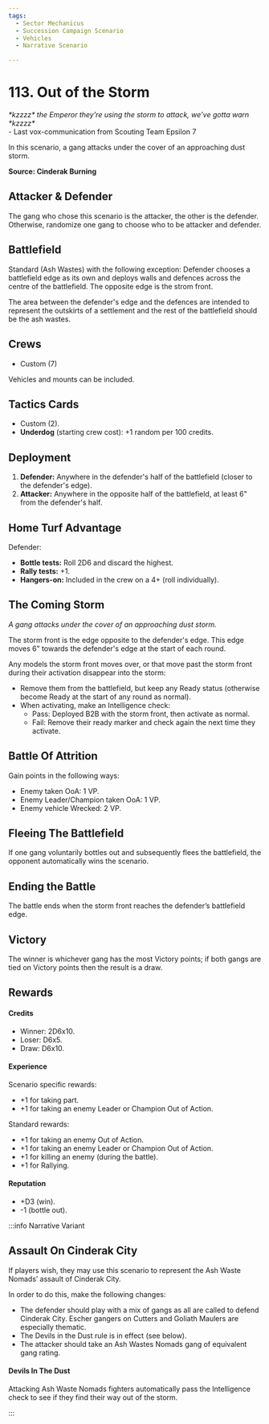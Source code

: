 ```yaml
---
tags:
  - Sector Mechanicus
  - Succession Campaign Scenario
  - Vehicles
  - Narrative Scenario

---
```


# 113. Out of the Storm

_\*kzzzz\* the Emperor they’re using the storm to attack, we’ve gotta warn \*kzzzz\*_  
\- Last vox-communication from Scouting Team Epsilon 7

In this scenario, a gang attacks under the cover of an approaching dust storm.

**Source: Cinderak Burning**

## Attacker & Defender

The gang who chose this scenario is the attacker, the other is the defender. Otherwise, randomize one gang to choose who to be attacker and defender.

## Battlefield

Standard (Ash Wastes) with the following exception: Defender chooses a battlefield edge as its own and deploys walls and defences across the centre of the battlefield. The opposite edge is the strom front.

The area between the defender's edge and the defences are intended to represent the outskirts of a settlement and the rest of the battlefield should be the ash wastes.

## Crews

- Custom (7)

Vehicles and mounts can be included.

## Tactics Cards

- Custom (2).
- **Underdog** (starting crew cost): +1 random per 100 credits.

## Deployment

1. **Defender:** Anywhere in the defender's half of the battlefield (closer to the defender's edge).
2. **Attacker:** Anywhere in the opposite half of the battlefield, at least 6" from the defender's half.

## Home Turf Advantage

Defender:

- **Bottle tests:** Roll 2D6 and discard the highest.
- **Rally tests:** +1.
- **Hangers-on:** Included in the crew on a 4+ (roll individually).

## The Coming Storm

_A gang attacks under the cover of an approaching dust storm._

The storm front is the edge opposite to the defender's edge. This edge moves 6" towards the defender's edge at the start of each round.

Any models the storm front moves over, or that move
past the storm front during their activation disappear
into the storm:

- Remove them from the battlefield, but keep any Ready status (otherwise become Ready at the start of any round as normal).
- When activating, make an Intelligence check:
  - Pass: Deployed B2B with the storm front, then activate as normal.
  - Fail: Remove their ready marker and check again the next time they activate.

## Battle Of Attrition

Gain points in the following ways:

- Enemy taken OoA: 1 VP.
- Enemy Leader/Champion taken OoA: 1 VP.
- Enemy vehicle Wrecked: 2 VP.

## Fleeing The Battlefield

If one gang voluntarily bottles out and subsequently flees the battlefield, the opponent automatically wins the scenario.

## Ending the Battle

The battle ends when the storm front reaches the defender’s battlefield edge.

## Victory

The winner is whichever gang has the most Victory
points; if both gangs are tied on Victory points then the result is a draw.

## Rewards

#### Credits

- Winner: 2D6x10.
- Loser: D6x5.
- Draw: D6x10.

#### Experience

Scenario specific rewards:

- +1 for taking part.
- +1 for taking an enemy Leader or Champion Out of Action.

Standard rewards:

- +1 for taking an enemy Out of Action.
- +1 for taking an enemy Leader or Champion Out of Action.
- +1 for killing an enemy (during the battle).
- +1 for Rallying.

#### Reputation

- +D3 (win).
- -1 (bottle out).

:::info Narrative Variant

## Assault On Cinderak City

If players wish, they may use this scenario to represent the Ash Waste Nomads’ assault of
Cinderak City.

In order to do this, make the following changes:

- The defender should play with a mix of gangs as all are called to defend Cinderak City. Escher
  gangers on Cutters and Goliath Maulers are especially thematic.
- The Devils in the Dust rule is in effect (see below).
- The attacker should take an Ash Wastes Nomads gang of equivalent gang rating.

#### Devils In The Dust

Attacking Ash Waste Nomads fighters automatically pass the Intelligence check to see if they find their
way out of the storm.

:::
